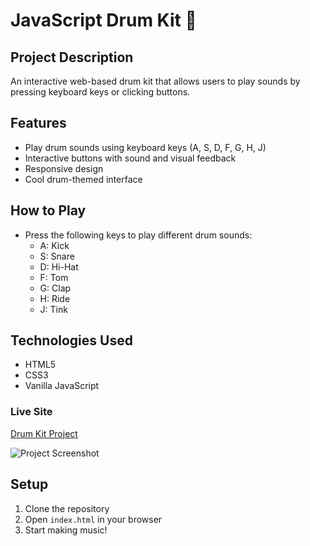 # JavaScript Drum Kit 🥁

## Project Description
An interactive web-based drum kit that allows users to play sounds by pressing keyboard keys or clicking buttons.

## Features
- Play drum sounds using keyboard keys (A, S, D, F, G, H, J)
- Interactive buttons with sound and visual feedback
- Responsive design
- Cool drum-themed interface

## How to Play
- Press the following keys to play different drum sounds:
  - A: Kick
  - S: Snare
  - D: Hi-Hat
  - F: Tom
  - G: Clap
  - H: Ride
  - J: Tink

## Technologies Used
- HTML5
- CSS3
- Vanilla JavaScript

### Live Site
[Drum Kit Project](https://your-github-username.github.io/drum-kit)

![Project Screenshot](screenshot.png)

## Setup
1. Clone the repository
2. Open `index.html` in your browser
3. Start making music!
